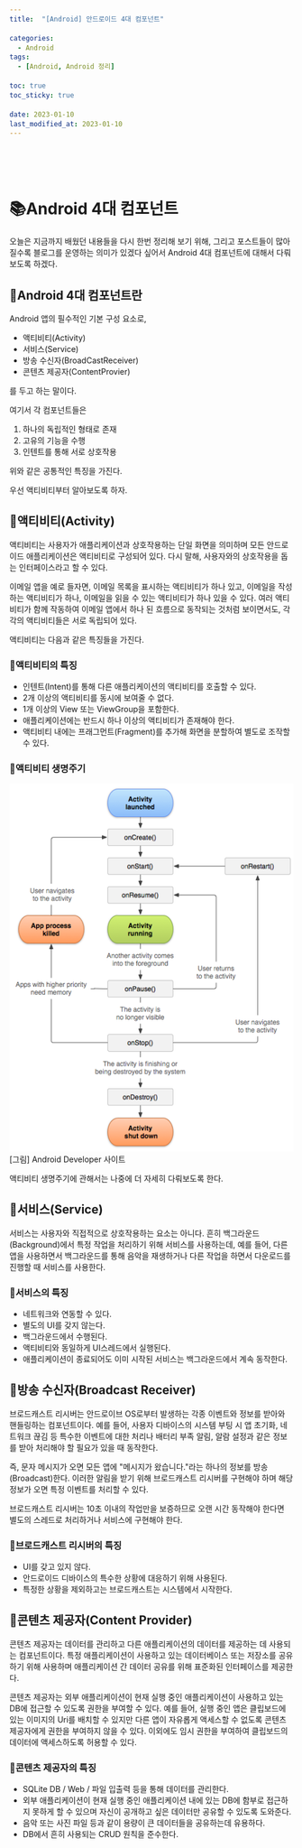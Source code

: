 ```yaml
---
title:  "[Android] 안드로이드 4대 컴포넌트"

categories:
  - Android
tags:
  - [Android, Android 정리]

toc: true
toc_sticky: true
 
date: 2023-01-10
last_modified_at: 2023-01-10
---
```


<br>
<br>
<br>

# 📚Android 4대 컴포넌트

오늘은 지금까지 배웠던 내용들을 다시 한번 정리해 보기 위해, 그리고 포스트들이 많아질수록 블로그를 운영하는 의미가 있겠다 싶어서 Android 4대 컴포넌트에 대해서 다뤄보도록 하겠다.

## 📔Android 4대 컴포넌트란

Android 앱의 필수적인 기본 구성 요소로,

* 액티비티(Activity)
* 서비스(Service)
* 방송 수신자(BroadCastReceiver)
* 콘텐츠 제공자(ContentProvier)

를 두고 하는 말이다.

여기서 각 컴포넌트들은
1. 하나의 독립적인 형태로 존재
2. 고유의 기능을 수행
3. 인텐트를 통해 서로 상호작용  

위와 같은 공통적인 특징을 가진다.

우선 액티비티부터 알아보도록 하자.

## 📔액티비티(Activity)

액티비티는 사용자가 애플리케이션과 상호작용하는 단일 화면을 의미하며 모든 안드로이드 애플리케이션은 액티비티로 구성되어 있다. 다시 말해, 사용자와의 상호작용을 돕는 인터페이스라고 할 수 있다.

이메일 앱을 예로 들자면, 이메일 목록을 표시하는 액티비티가 하나 있고, 이메일을 작성하는 액티비티가 하나, 이메일을 읽을 수 있는 액티비티가 하나 있을 수 있다. 여러 액티비티가 함께 작동하여 이메일 앱에서 하나 된 흐름으로 동작되는 것처럼 보이면서도, 각각의 액티비티들은 서로 독립되어 있다.

액티비티는 다음과 같은 특징들을 가진다.

### 📖액티비티의 특징

* 인텐트(Intent)를 통해 다른 애플리케이션의 액티비티를 호출할 수 있다.
* 2개 이상의 액티비티를 동시에 보여줄 수 없다.
* 1개 이상의 View 또는 ViewGroup을 포함한다.
* 애플리케이션에는 반드시 하나 이상의 액티비티가 존재해야 한다.
* 액티비티 내에는 프래그먼트(Fragment)를 추가해 화면을 분할하여 별도로 조작할 수 있다.

### 📖액티비티 생명주기

![activity_lifecycle](/assets/imges/android/android_four_component/activity_lifecycle.png)
<br>
[그림] Android Developer 사이트

액티비티 생명주기에 관해서는 나중에 더 자세히 다뤄보도록 한다.

## 📔서비스(Service)

서비스는 사용자와 직접적으로 상호작용하는 요소는 아니다. 흔히 백그라운드(Background)에서 특정 작업을 처리하기 위해 서비스를 사용하는데, 예를 들어, 다른 앱을 사용하면서 백그라운드를 통해 음악을 재생하거나 다른 작업을 하면서 다운로드를 진행할 때 서비스를 사용한다.

### 📖서비스의 특징

* 네트워크와 연동할 수 있다.
* 별도의 UI를 갖지 않는다.
* 백그라운드에서 수행된다.
* 액티비티와 동일하게 UI스레드에서 실행된다.
* 애플리케이션이 종료되어도 이미 시작된 서비스는 백그라운드에서 계속 동작한다.

## 📔방송 수신자(Broadcast Receiver)

브로드캐스트 리시버는 안드로이브 OS로부터 발생하는 각종 이벤트와 정보를 받아와 핸들링하는 컴포넌트이다. 예를 들어, 사용자 디바이스의 시스템 부팅 시 앱 초기화, 네트워크 끊김 등 특수한 이벤트에 대한 처리나 배터리 부족 알림, 알람 설정과 같은 정보를 받아 처리해야 할 필요가 있을 때 동작한다.

즉, 문자 메시지가 오면 모든 앱에 "메시지가 왔습니다."라는 하나의 정보를 방송(Broadcast)한다. 이러한 알림을 받기 위해 브로드캐스트 리시버를 구현해야 하며 해당 정보가 오면 특정 이벤트를 처리할 수 있다.

브로드캐스트 리시버는 10초 이내의 작업만을 보증하므로 오랜 시간 동작해야 한다면 별도의 스레드로 처리하거나 서비스에 구현해야 한다.

### 📖브로드캐스트 리시버의 특징

* UI를 갖고 있지 않다.
* 안드로이드 디바이스의 특수한 상황에 대응하기 위해 사용된다.
* 특정한 상황을 제외하고는 브로드캐스트는 시스템에서 시작한다.

## 📔콘텐츠 제공자(Content Provider)

콘텐츠 제공자는 데이터를 관리하고 다른 애플리케이션의 데이터를 제공하는 데 사용되는 컴포넌트이다. 특정 애플리케이션이 사용하고 있는 데이터베이스 또는 저장소를 공유하기 위해 사용하며 애플리케이션 간 데이터 공유를 위해 표준화된 인터페이스를 제공한다.

콘텐츠 제공자는 외부 애플리케이션이 현재 실행 중인 애플리케이션이 사용하고 있는 DB에 접근할 수 있도록 권한을 부여할 수 있다. 예를 들어, 실행 중인 앱은 클립보드에 있는 이미지의 Uri를 배치할 수 있지만 다른 앱이 자유롭게 액세스할 수 없도록 콘텐츠 제공자에게 권한을 부여하지 않을 수 있다. 이외에도 임시 권한을 부여하여 클립보드의 데이터에 액세스하도록 허용할 수 있다.

### 📖콘텐츠 제공자의 특징

* SQLite DB / Web / 파일 입출력 등을 통해 데이터를 관리한다.
* 외부 애플리케이션이 현재 실행 중인 애플리케이션 내에 있는 DB에 함부로 접근하지 못하게 할 수 있으며 자신이 공개하고 싶은 데이터만 공유할 수 있도록 도와준다.
* 음악 또는 사진 파일 등과 같이 용량이 큰 데이터들을 공유하는데 유용하다.
* DB에서 흔히 사용되는 CRUD 원칙을 준수한다.
